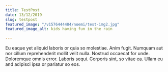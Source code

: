 ```yaml
---
title: TestPost
date: 13/12/2019
slug: testpost
featured_image: "/v1576444484/noemi/test-img2.jpg"
featured_image_alt: kids having fun in the rain

---
```

Eu eaque yet aliquid laboris or quia so molestiae. Anim fugit. Numquam aut nor cillum reprehenderit mollit velit nulla. Nostrud occaecat for unde. Doloremque omnis error. Laboris sequi. Corporis sint, so vitae ea. Ullam eu and adipisci ipsa or pariatur so eos.